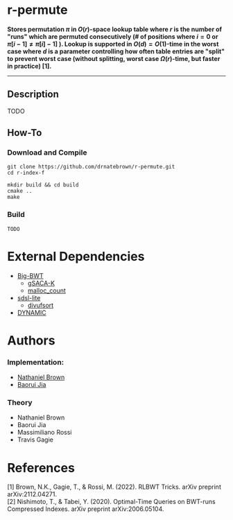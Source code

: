 # r-permute
<!--- ```console


                                           _       
 _ __      _ __   ___ _ __ _ __ ___  _   _| |_ ___ 
| '__|____| '_ \ / _ \ '__| '_ ` _ \| | | | __/ _ \
| | |_____| |_) |  __/ |  | | | | | | |_| | ||  __/
|_|       | .__/ \___|_|  |_| |_| |_|\__,_|\__\___|
          |_|                                      

  
```
-->

**Stores permutation $\pi$ in $O(r)$-space lookup table where $r$ is the number of "runs" which are permuted consecutively (# of positions where $i=0$ or $\pi[i-1] \neq \pi[i] -1]$ ). Lookup is supported in $O(d)=O(1)$-time in the worst case where $d$ is a parameter controlling how often table entries are "split" to prevent worst case (without splitting, worst case $\Omega(r)$-time, but faster in practice) [1].**

---

## Description

TODO

## How-To
### Download and Compile

```console
git clone https://github.com/drnatebrown/r-permute.git
cd r-index-f

mkdir build && cd build
cmake ..
make
```

### Build
```console
TODO
```

# External Dependencies

* [Big-BWT](https://github.com/alshai/Big-BWT.git)
    * [gSACA-K](https://github.com/felipelouza/gsa-is.git)
    * [malloc_count](https://github.com/bingmann/malloc_count)
* [sdsl-lite](https://github.com/simongog/sdsl-lite)
    * [divufsort](https://github.com/simongog/libdivsufsort) 
* [DYNAMIC](https://github.com/xxsds/DYNAMIC)

# Authors

### Implementation:

* [Nathaniel Brown](https://github.com/drnatebrown)
* [Baorui Jia](https://github.com/maxrossi91)

### Theory
* Nathaniel Brown
* Baorui Jia
* Massimiliano Rossi
* Travis Gagie

# References

[1] Brown, N.K., Gagie, T., & Rossi, M. (2022). RLBWT Tricks. arXiv preprint arXiv:2112.04271.  
[2] Nishimoto, T., & Tabei, Y. (2020). Optimal-Time Queries on BWT-runs Compressed Indexes. arXiv preprint arXiv:2006.05104.
